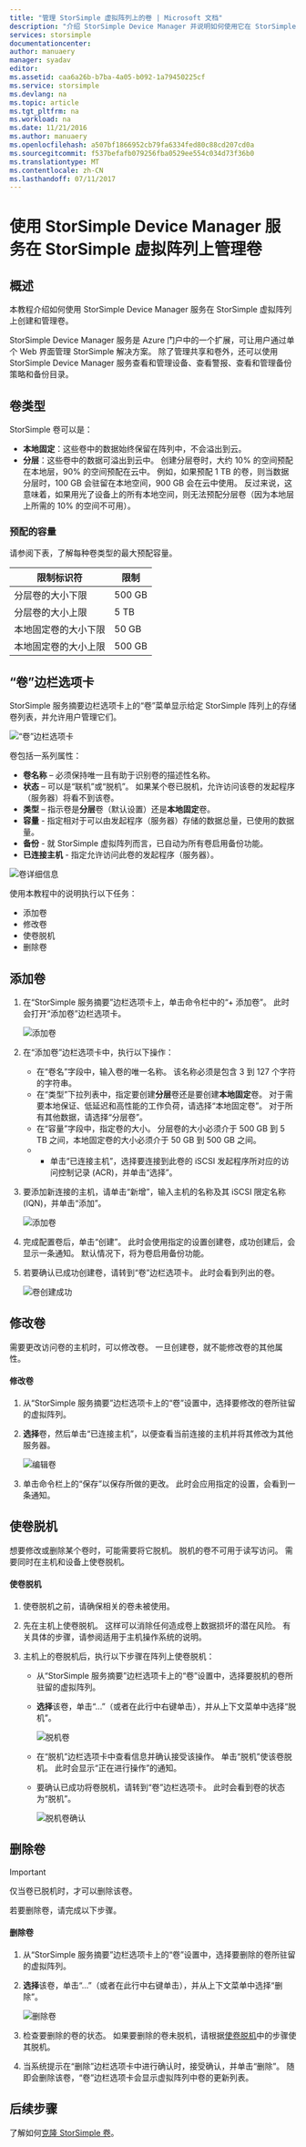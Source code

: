 ```yaml
---
title: "管理 StorSimple 虚拟阵列上的卷 | Microsoft 文档"
description: "介绍 StorSimple Device Manager 并说明如何使用它在 StorSimple 虚拟阵列上管理卷。"
services: storsimple
documentationcenter: 
author: manuaery
manager: syadav
editor: 
ms.assetid: caa6a26b-b7ba-4a05-b092-1a79450225cf
ms.service: storsimple
ms.devlang: na
ms.topic: article
ms.tgt_pltfrm: na
ms.workload: na
ms.date: 11/21/2016
ms.author: manuaery
ms.openlocfilehash: a507bf1866952cb79fa6334fed80c88cd207cd0a
ms.sourcegitcommit: f537befafb079256fba0529ee554c034d73f36b0
ms.translationtype: MT
ms.contentlocale: zh-CN
ms.lasthandoff: 07/11/2017
---
```

# <a name="use-storsimple-device-manager-service-to-manage-volumes-on-the-storsimple-virtual-array"></a>使用 StorSimple Device Manager 服务在 StorSimple 虚拟阵列上管理卷

## <a name="overview"></a>概述

本教程介绍如何使用 StorSimple Device Manager 服务在 StorSimple 虚拟阵列上创建和管理卷。

StorSimple Device Manager 服务是 Azure 门户中的一个扩展，可让用户通过单个 Web 界面管理 StorSimple 解决方案。 除了管理共享和卷外，还可以使用 StorSimple Device Manager 服务查看和管理设备、查看警报、查看和管理备份策略和备份目录。

## <a name="volume-types"></a>卷类型

StorSimple 卷可以是：

* **本地固定**：这些卷中的数据始终保留在阵列中，不会溢出到云。
* **分层**：这些卷中的数据可溢出到云中。 创建分层卷时，大约 10% 的空间预配在本地层，90% 的空间预配在云中。 例如，如果预配 1 TB 的卷，则当数据分层时，100 GB 会驻留在本地空间，900 GB 会在云中使用。 反过来说，这意味着，如果用光了设备上的所有本地空间，则无法预配分层卷（因为本地层上所需的 10% 的空间不可用）。

### <a name="provisioned-capacity"></a>预配的容量
请参阅下表，了解每种卷类型的最大预配容量。

| **限制标识符**                                       | **限制**     |
|------------------------------------------------------------|---------------|
| 分层卷的大小下限                            | 500 GB        |
| 分层卷的大小上限                            | 5 TB          |
| 本地固定卷的大小下限                    | 50 GB         |
| 本地固定卷的大小上限                    | 500 GB        |

## <a name="the-volumes-blade"></a>“卷”边栏选项卡
StorSimple 服务摘要边栏选项卡上的“卷”菜单显示给定 StorSimple 阵列上的存储卷列表，并允许用户管理它们。

![“卷”边栏选项卡](./media/storsimple-virtual-array-manage-volumes/volumes-blade.png)

卷包括一系列属性：

* **卷名称** – 必须保持唯一且有助于识别卷的描述性名称。
* **状态** – 可以是“联机”或“脱机”。 如果某个卷已脱机，允许访问该卷的发起程序（服务器）将看不到该卷。
* **类型** – 指示卷是**分层**卷（默认设置）还是**本地固定**卷。
* **容量** - 指定相对于可以由发起程序（服务器）存储的数据总量，已使用的数据量。
* **备份** - 就 StorSimple 虚拟阵列而言，已自动为所有卷启用备份功能。
* **已连接主机** - 指定允许访问此卷的发起程序（服务器）。

![卷详细信息](./media/storsimple-virtual-array-manage-volumes/volume-details.png)

使用本教程中的说明执行以下任务：

* 添加卷
* 修改卷
* 使卷脱机
* 删除卷

## <a name="add-a-volume"></a>添加卷

1. 在“StorSimple 服务摘要”边栏选项卡上，单击命令栏中的“+ 添加卷”。 此时会打开“添加卷”边栏选项卡。
   
    ![添加卷](./media/storsimple-virtual-array-manage-volumes/add-volume.png)
2. 在“添加卷”边栏选项卡中，执行以下操作：
   
   * 在“卷名”字段中，输入卷的唯一名称。 该名称必须是包含 3 到 127 个字符的字符串。
   * 在“类型”下拉列表中，指定要创建**分层**卷还是要创建**本地固定**卷。 对于需要本地保证、低延迟和高性能的工作负荷，请选择“本地固定卷”。 对于所有其他数据，请选择“分层卷”。
   * 在“容量”字段中，指定卷的大小。 分层卷的大小必须介于 500 GB 到 5 TB 之间，本地固定卷的大小必须介于 50 GB 到 500 GB 之间。
   * * 单击“已连接主机”，选择要连接到此卷的 iSCSI 发起程序所对应的访问控制记录 (ACR)，并单击“选择”。
3. 要添加新连接的主机，请单击“新增”，输入主机的名称及其 iSCSI 限定名称 (IQN)，并单击“添加”。
   
    ![添加卷](./media/storsimple-virtual-array-manage-volumes/volume-add-acr.png)
4. 完成配置卷后，单击“创建”。 此时会使用指定的设置创建卷，成功创建后，会显示一条通知。 默认情况下，将为卷启用备份功能。
5. 若要确认已成功创建卷，请转到“卷”边栏选项卡。 此时会看到列出的卷。
   
    ![卷创建成功](./media/storsimple-virtual-array-manage-volumes/volume-success.png)

## <a name="modify-a-volume"></a>修改卷

需要更改访问卷的主机时，可以修改卷。 一旦创建卷，就不能修改卷的其他属性。

#### <a name="to-modify-a-volume"></a>修改卷

1. 从“StorSimple 服务摘要”边栏选项卡上的“卷”设置中，选择要修改的卷所驻留的虚拟阵列。
2. **选择**卷，然后单击“已连接主机”，以便查看当前连接的主机并将其修改为其他服务器。
   
    ![编辑卷](./media/storsimple-virtual-array-manage-volumes/volume-edit-acr.png)
3. 单击命令栏上的“保存”以保存所做的更改。 此时会应用指定的设置，会看到一条通知。

## <a name="take-a-volume-offline"></a>使卷脱机

想要修改或删除某个卷时，可能需要将它脱机。 脱机的卷不可用于读写访问。 需要同时在主机和设备上使卷脱机。

#### <a name="to-take-a-volume-offline"></a>使卷脱机

1. 使卷脱机之前，请确保相关的卷未被使用。
2. 先在主机上使卷脱机。 这样可以消除任何造成卷上数据损坏的潜在风险。 有关具体的步骤，请参阅适用于主机操作系统的说明。
3. 主机上的卷脱机后，执行以下步骤在阵列上使卷脱机：
   
   * 从“StorSimple 服务摘要”边栏选项卡上的“卷”设置中，选择要脱机的卷所驻留的虚拟阵列。
   * **选择**该卷，单击“...”（或者在此行中右键单击），并从上下文菜单中选择“脱机”。
     
        ![脱机卷](./media/storsimple-virtual-array-manage-volumes/volume-offline.png)
   * 在“脱机”边栏选项卡中查看信息并确认接受该操作。 单击“脱机”使该卷脱机。 此时会显示“正在进行操作”的通知。
   * 要确认已成功将卷脱机，请转到“卷”边栏选项卡。 此时会看到卷的状态为“脱机”。
     
       ![脱机卷确认](./media/storsimple-virtual-array-manage-volumes/volume-offline-confirm.png)

## <a name="delete-a-volume"></a>删除卷

> [!IMPORTANT]
> 仅当卷已脱机时，才可以删除该卷。
> 
> 

若要删除卷，请完成以下步骤。

#### <a name="to-delete-a-volume"></a>删除卷

1. 从“StorSimple 服务摘要”边栏选项卡上的“卷”设置中，选择要删除的卷所驻留的虚拟阵列。
2. **选择**该卷，单击“...”（或者在此行中右键单击），并从上下文菜单中选择“删除”。
   
    ![删除卷](./media/storsimple-virtual-array-manage-volumes/volume-delete.png)
3. 检查要删除的卷的状态。 如果要删除的卷未脱机，请根据[使卷脱机](#take-a-volume-offline)中的步骤使其脱机。
4. 当系统提示在“删除”边栏选项卡中进行确认时，接受确认，并单击“删除”。 随即会删除该卷，“卷”边栏选项卡会显示虚拟阵列中卷的更新列表。

## <a name="next-steps"></a>后续步骤

了解如何[克隆 StorSimple 卷](storsimple-virtual-array-clone.md)。

